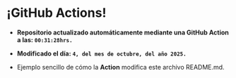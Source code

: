 # ¡GitHub Actions!
* **Repositorio actualizado automáticamente mediante una GitHub Action a las: `00:31:28hrs.`**
* **Modificado el día: `4, del mes de octubre, del año 2025.`**

* Ejemplo sencillo de cómo la **Action** modifica este archivo README.md.
